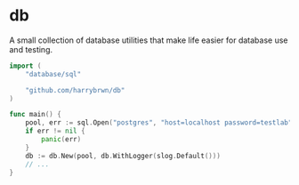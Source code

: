 # db

A small collection of database utilities that make life easier for database use
and testing.

```go
import (
	"database/sql"

    "github.com/harrybrwn/db"
)

func main() {
    pool, err := sql.Open("postgres", "host=localhost password=testlab")
    if err != nil {
        panic(err)
    }
    db := db.New(pool, db.WithLogger(slog.Default()))
    // ...
}
```
